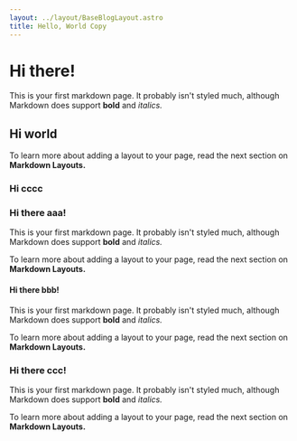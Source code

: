 ```yaml
---
layout: ../layout/BaseBlogLayout.astro
title: Hello, World Copy
---
```


# Hi there!

This is your first markdown page. It probably isn't styled much, although
Markdown does support **bold** and _italics._

## Hi world

To learn more about adding a layout to your page, read the next section on **Markdown Layouts.**

### Hi cccc

### Hi there aaa!

This is your first markdown page. It probably isn't styled much, although
Markdown does support **bold** and _italics._

To learn more about adding a layout to your page, read the next section on **Markdown Layouts.**

#### Hi there bbb!

This is your first markdown page. It probably isn't styled much, although
Markdown does support **bold** and _italics._

To learn more about adding a layout to your page, read the next section on **Markdown Layouts.**

### Hi there ccc!

This is your first markdown page. It probably isn't styled much, although
Markdown does support **bold** and _italics._

To learn more about adding a layout to your page, read the next section on **Markdown Layouts.**